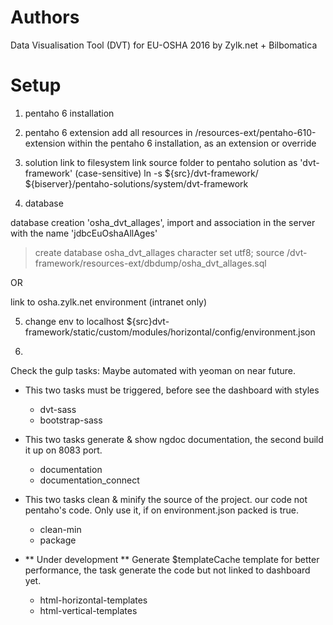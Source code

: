Authors
========
Data Visualisation Tool (DVT) for EU-OSHA
2016 by Zylk.net + Bilbomatica


Setup
========

1. pentaho 6 installation

2. pentaho 6 extension
add all resources in /resources-ext/pentaho-610-extension within the pentaho 6 installation, as an extension or override

3. solution link to filesystem
link source folder to pentaho solution as 'dvt-framework' (case-sensitive)
ln -s ${src}/dvt-framework/ ${biserver}/pentaho-solutions/system/dvt-framework

4. database

database creation 'osha_dvt_allages', import and association in the server with the name 'jdbcEuOshaAllAges'
> create database osha_dvt_allages character set utf8;
> source /dvt-framework/resources-ext/dbdump/osha_dvt_allages.sql

OR

link to osha.zylk.net environment (intranet only)

5. change env to localhost
${src}dvt-framework/static/custom/modules/horizontal/config/environment.json

5.
Check the gulp tasks:
 Maybe automated with yeoman on near future.

 - This two tasks must be triggered, before see the dashboard with styles
    * dvt-sass
    * bootstrap-sass

 - This two tasks generate & show ngdoc documentation, the second build it up on 8083 port.
    * documentation
    * documentation_connect

 - This two tasks clean & minify the source of the project. our code not pentaho's code. Only use it, if on environment.json packed is true.
    * clean-min
    * package

 - ** Under development ** Generate $templateCache template for better performance, the task generate the code but not linked to dashboard yet.
    * html-horizontal-templates
    * html-vertical-templates